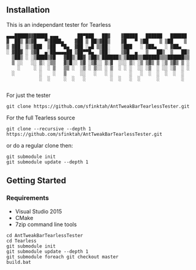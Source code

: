 ## Installation

This is an independant tester for Tearless

```
▄▄▄█████▓▓█████ ▄▄▄       ██▀███   ██▓    ▓█████   ██████   ██████ 
▓  ██▒ ▓▒▓█   ▀▒████▄    ▓██ ▒ ██▒▓██▒    ▓█   ▀ ▒██    ▒ ▒██    ▒ 
▒ ▓██░ ▒░▒███  ▒██  ▀█▄  ▓██ ░▄█ ▒▒██░    ▒███   ░ ▓██▄   ░ ▓██▄   
░ ▓██▓ ░ ▒▓█  ▄░██▄▄▄▄██ ▒██▀▀█▄  ▒██░    ▒▓█  ▄   ▒   ██▒  ▒   ██▒
  ▒██▒ ░ ░▒████▒▓█   ▓██▒░██▓ ▒██▒░██████▒░▒████▒▒██████▒▒▒██████▒▒
  ▒ ░░   ░░ ▒░ ░▒▒   ▓▒█░░ ▒▓ ░▒▓░░ ▒░▓  ░░░ ▒░ ░▒ ▒▓▒ ▒ ░▒ ▒▓▒ ▒ ░
    ░     ░ ░  ░ ▒   ▒▒ ░  ░▒ ░ ▒░░ ░ ▒  ░ ░ ░  ░░ ░▒  ░ ░░ ░▒  ░ ░
  ░         ░    ░   ▒     ░░   ░   ░ ░      ░   ░  ░  ░  ░  ░  ░  
            ░  ░     ░  ░   ░         ░  ░   ░  ░      ░        ░  
                                                                   
```


For just the tester
```shell
git clone https://github.com/sfinktah/AntTweakBarTearlessTester.git
```

For the full Tearless source
```shell
git clone --recursive --depth 1 https://github.com/sfinktah/AntTweakBarTearlessTester.git
```

or do a regular clone then:

```shell
git submodule init 
git submodule update --depth 1
```

## Getting Started

### Requirements

 - Visual Studio 2015
 - CMake
 - 7zip command line tools

```shell
cd AntTweakBarTearlessTester
cd Tearless
git submodule init
git submodule update --depth 1
git submodule foreach git checkout master
build.bat
```
